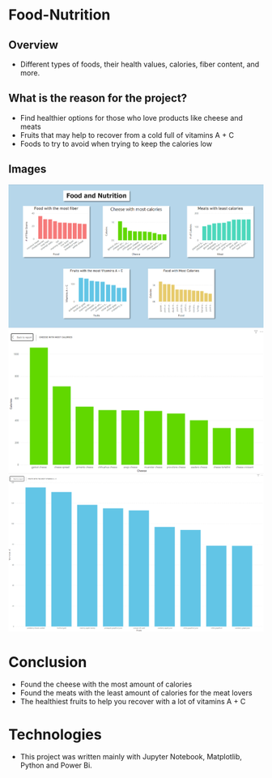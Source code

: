 # Food-Nutrition

## Overview
- Different types of foods, their health values, calories, fiber content, and more.

## What is the reason for the project?
- Find healthier options for those who love products like cheese and meats
- Fruits that may help to recover from a cold full of vitamins A + C
- Foods to try to avoid when trying to keep the calories low

## Images
![Image](Datasets/img/Dashboard.PNG)
![Image](Datasets/img/Cheese_with_most_calories.PNG)
![Image](Datasets/img/Fruits_with_most_vitamins.PNG)

# Conclusion
- Found the cheese with the most amount of calories
- Found the meats with the least amount of calories for the meat lovers
- The healthiest fruits to help you recover with a lot of vitamins A + C

# Technologies
- This project was written mainly with Jupyter Notebook, Matplotlib, Python and Power Bi.

